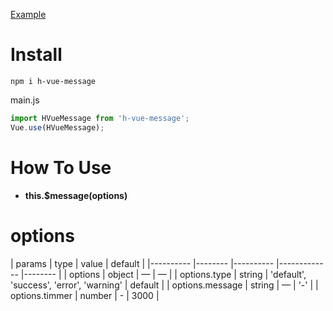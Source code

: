 [Example](https://zhu8191553.github.io/h-vue-message/example/)
# Install

`npm i h-vue-message`

main.js
```js
import HVueMessage from 'h-vue-message';
Vue.use(HVueMessage);
```

# How To Use
+ **this.$message(options)** 

# options

| params    | type      | value       | default   |
|---------- |-------- |---------- |-------------  |-------- |
| options   | object | —  |    —   |
| options.type  | string | 'default', 'success', 'error', 'warning'  |   default   |
| options.message  | string | —  |    '-'   |
| options.timmer   |  number | -  |   3000   |

